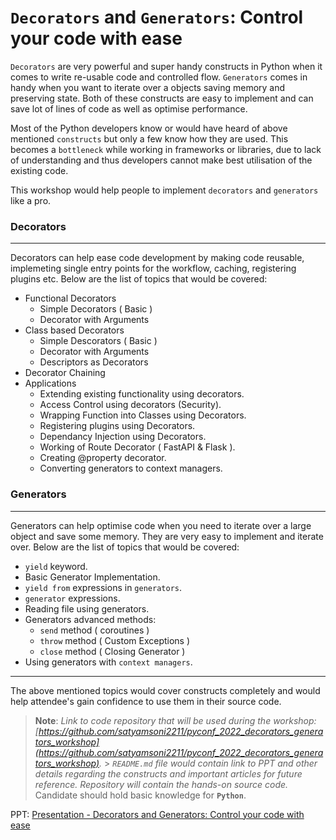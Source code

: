 # `Decorators` and `Generators`: Control your code with ease

`Decorators` are very powerful and super handy constructs in Python when it comes to write re-usable code and controlled flow. `Generators` comes in handy when you want to iterate over a objects saving memory and preserving state. Both of these constructs are easy to implement and can save lot of lines of code as well as optimise performance.

Most of the Python developers know or would have heard of above mentioned `constructs` but only a few know how they are used. This becomes a `bottleneck` while working in frameworks or libraries, due to lack of understanding and thus developers cannot make best utilisation of the existing code.

This workshop would help people to implement `decorators` and `generators` like a pro.

### Decorators

---

Decorators can help ease code development by making code reusable, implemeting single entry points for the workflow, caching, registering plugins etc. Below are the list of topics that would be covered:

- Functional Decorators
  - Simple Decorators ( Basic )
  - Decorator with Arguments
- Class based Decorators
  - Simple Descorators ( Basic )
  - Decorator with Arguments
  - Descriptors as Decorators
- Decorator Chaining
- Applications
  - Extending existing functionality using decorators.
  - Access Control using decorators (Security).
  - Wrapping Function into Classes using Decorators.
  - Registering plugins using Decorators.
  - Dependancy Injection using Decorators.
  - Working of Route Decorator ( FastAPI & Flask ).
  - Creating @property decorator.
  - Converting generators to context managers.

### Generators

---

Generators can help optimise code when you need to iterate over a large object and save some memory. They are very easy to implement and iterate over. Below are the list of topics that would be covered:

- `yield` keyword.
- Basic Generator Implementation.
- `yield from` expressions in `generators`.
- `generator` expressions.
- Reading file using generators.
- Generators advanced methods:
  - `send` method ( coroutines )
  - `throw` method ( Custom Exceptions )
  - `close` method ( Closing Generator )
- Using generators with `context managers`.

---

The above mentioned topics would cover constructs completely and would help attendee's gain confidence to use them in their source code.

> **Note**:
> _Link to code repository that will be used during the workshop: [https://github.com/satyamsoni2211/pyconf_2022_decorators_generators_workshop](https://github.com/satyamsoni2211/pyconf_2022_decorators_generators_workshop)._ > _`README.md` file would contain link to PPT and other details regarding the constructs and important articles for future reference. Repository will contain the hands-on source code._
> Candidate should hold basic knowledge for **`Python`**.

PPT: [ Presentation - Decorators and Generators: Control your code with ease ](slideshow.pptx)
